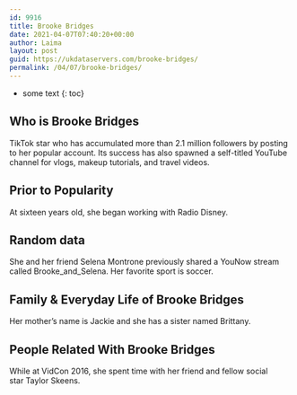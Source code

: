 ```yaml
---
id: 9916
title: Brooke Bridges
date: 2021-04-07T07:40:20+00:00
author: Laima
layout: post
guid: https://ukdataservers.com/brooke-bridges/
permalink: /04/07/brooke-bridges/
---
```


* some text
{: toc}


## Who is Brooke Bridges
                  
                  
                  
TikTok star who has accumulated more than 2.1 million followers by posting to her popular account. Its success has also spawned a self-titled YouTube channel for vlogs, makeup tutorials, and travel videos.
                  
              
            
              
            
                
                
                
## Prior to Popularity
                  
                  
                  
At sixteen years old, she began working with Radio Disney.
                  
              
            
              
            
                
                
                
## Random data
                  
                  
                  
She and her friend Selena Montrone previously shared a YouNow stream called Brooke_and_Selena. Her favorite sport is soccer.
                  
              
            
              
            
                
                
                
## Family & Everyday Life of Brooke Bridges
                  
                  
                  
Her mother&#8217;s name is Jackie and she has a sister named Brittany.
                  
              
            
              
            
                
                
                
## People Related With Brooke Bridges
                  
                  
                  
While at VidCon 2016, she spent time with her friend and fellow social star Taylor Skeens.
                  
              
            
              
            
                
              
            
              
              
            
            
              
            
          
          
          